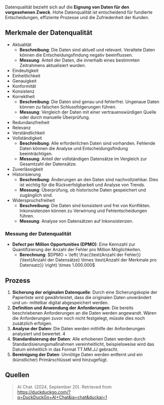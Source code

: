 Datenqualität bezieht sich auf die **Eignung von Daten für den vorgesehenen Zweck**. Hohe Datenqualität ist entscheidend für fundierte Entscheidungen, effiziente Prozesse und die Zufriedenheit der Kunden.

## Merkmale der Datenqualität
- Aktualität
	- **Beschreibung**: Die Daten sind aktuell und relevant. Veraltete Daten können die Entscheidungsfindung negativ beeinflussen.
	- **Messung**: Anteil der Daten, die innerhalb eines bestimmten Zeitrahmens aktualisiert wurden.
- Eindeutigkeit
- Einheitlichkeit
- Genauigkeit
- Konformität
- Konsistenz
- Korrektheit
	- **Beschreibung**: Die Daten sind genau und fehlerfrei. Ungenaue Daten können zu falschen Schlussfolgerungen führen.
	- **Messung**: Vergleich der Daten mit einer vertrauenswürdigen Quelle oder durch manuelle Überprüfung.
- Redundanzfreiheit
- Relevanz
- Verständlichkeit
- Vollständigkeit
	- **Beschreibung**: Alle erforderlichen Daten sind vorhanden. Fehlende Daten können die Analyse und Entscheidungsfindung beeinträchtigen.
	- **Messung**: Anteil der vollständigen Datensätze im Vergleich zur Gesamtzahl der Datensätze.
- Zuverlässigkeit
- Historisierung
	- **Beschreibung**: Änderungen an den Daten sind nachvollziehbar. Dies ist wichtig für die Rückverfolgbarkeit und Analyse von Trends.
	- **Messung**: Überprüfung, ob historische Daten gespeichert und zugänglich sind.
- Widerspruchsfreiheit
	- **Beschreibung**: Die Daten sind konsistent und frei von Konflikten. Inkonsistenzen können zu Verwirrung und Fehlentscheidungen führen.
	- **Messung**: Analyse von Datensätzen auf Inkonsistenzen.

### Messung der Datenqualität
- **Defect per Million Opportunities (DPMO)**: Eine Kennzahl zur Quantifizierung der Anzahl der Fehler pro Million Möglichkeiten. 
  - **Berechnung**: 
  $DPMO = \left( \frac{\text{Anzahl der Fehler}}{\text{Anzahl der Datensätze} \times \text{Anzahl der Merkmale pro Datensatz}} \right) \times 1.000.000$

## Prozess
 1. **Sicherung der originalen Datenquelle**: Durch eine Sicherungskopie der Papierliste wird gewährleistet, dass die originalen Daten unverändert und un- mittelbar digital abgespeichert werden. 
 2. **Definition und Anwendung der Anforderungen**: Die bereits beschriebenen Anforderungen an die Daten werden angewandt. Wären die Anforderungen zuvor noch nicht festgelegt, müsste dies noch zusätzlich erfolgen. 
 3. **Analyse der Daten**: Die Daten werden mithilfe der Anforderungen analysiert und bewertet. 4
 4. **Standardisierung der Daten**: Alle erhobenen Daten werden durch Standardisierungsmaßnahmen vereinheitlicht, beispielsweise wird das Datum einheitlich in das Format TT.MM.JJ gebracht. 
 5. **Bereinigung der Daten**: Unnötige Daten werden entfernt und ein (künstlicher) Primärschlüssel wird hinzugefügt.

## Quellen
> AI Chat. (2024, September 20). Retrieved from https://duckduckgo.com/?q=DuckDuckGo+AI+Chat&ia=chat&duckai=1
